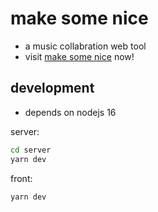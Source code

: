 # make some nice

- a music collabration web tool
- visit [make some nice](https://www.make-some-nice.dev) now!

## development

- depends on nodejs 16

server:
```bash
cd server
yarn dev
```

front:
```bash
yarn dev
```


